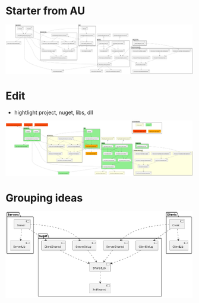# Starter from AU
![](out/Dependency-au/Dependency-au.png)

# Edit
- hightlight project, nuget, libs, dll

![](out/Dependency-edit/Dependency-edit.png)

# Grouping ideas
![](out/Dependency-ideas/Dependency-ideas.png)